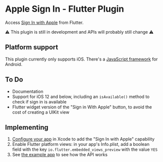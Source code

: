 # Apple Sign In - Flutter Plugin

Access [Sign In with Apple](https://developer.apple.com/sign-in-with-apple/) from Flutter.

⚠️ This plugin is still in development and APIs will probably still change ⚠️

## Platform support

This plugin currently only supports iOS. There's a [JavaScript framework](https://developer.apple.com/documentation/signinwithapplejs) for Android.

## To Do

* Documentation
* Support for iOS 12 and below, including an `isAvailable()` method to check if sign in is available
* Flutter widget version of the "Sign in With Apple" button, to avoid the cost of creating a UIKit view

## Implementing

1. [Configure your app](https://help.apple.com/developer-account/#/devde676e696) in Xcode to add the "Sign In with Apple" capability
2. Enable Flutter platform views: in your app's Info.plist, add a boolean field with the key `io.flutter.embedded_views_preview` with the value `YES`
3. See [the example app](https://github.com/tomgilder/flutter_apple_sign_in/blob/master/example/lib/sign_in_page.dart) to see how the API works